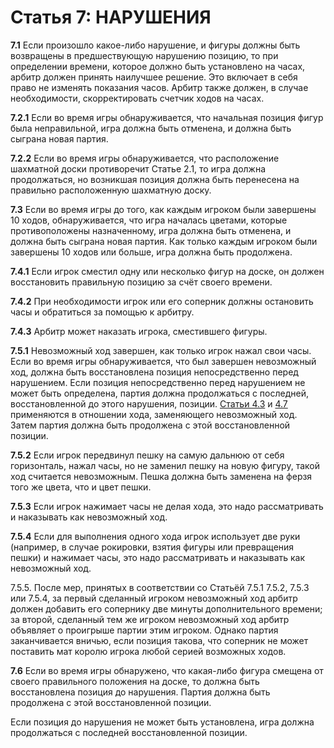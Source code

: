 Статья 7: НАРУШЕНИЯ
===================

**7.1** Если произошло какое-либо нарушение, и фигуры должны быть возвращены в предшествующую нарушению позицию, то при определении времени, которое должно быть установлено на часах, арбитр должен принять наилучшее решение. Это включает в себя право не изменять показания часов. Арбитр также должен, в случае необходимости, скорректировать счетчик ходов на часах.

**7.2.1** Если во время игры обнаруживается, что начальная позиция фигур была неправильной, игра должна быть отменена, и должна быть сыграна новая партия.

**7.2.2** Если во время игры обнаруживается, что расположение шахматной доски противоречит Статье 2.1, то игра должна продолжаться, но возникшая позиция должна быть перенесена на правильно расположенную шахматную доску.

**7.3** Если во время игры до того, как каждым игроком были завершены 10 ходов, обнаруживается, что игра началась цветами, которые противоположены назначенному, игра должна быть отменена, и должна быть сыграна новая партия. Как только каждым игроком были завершены 10 ходов или больше, игра должна быть продолжена.

**7.4.1** Если игрок сместил одну или несколько фигур на доске, он должен восстановить правильную позицию за счёт своего времени.

**7.4.2** При необходимости игрок или его соперник должны остановить часы и обратиться за помощью к арбитру.

**7.4.3** Арбитр может наказать игрока, сместившего фигуры.

**7.5.1** Невозможный ход завершен, как только игрок нажал свои часы. Если во время игры обнаруживается, что был завершен невозможный ход, должна быть восстановлена позиция непосредственно перед нарушением. Если позиция непосредственно перед нарушением не может быть определена, партия должна продолжаться с последней, восстановленной до этого нарушения, позиции. [Статьи 4.3](./article4#4.3) и [4.7](./article4#4.7) применяются в отношении хода, заменяющего невозможный ход. Затем партия должна быть продолжена с этой восстановленной позиции.

**7.5.2** Если игрок передвинул пешку на самую дальнюю от себя горизонталь, нажал часы, но не заменил пешку на новую фигуру, такой ход считается невозможным. Пешка должна быть заменена на ферзя того же цвета, что и цвет пешки.

**7.5.3** Если игрок нажимает часы не делая хода, это надо рассматривать и наказывать как невозможный ход.

**7.5.4** Если для выполнения одного хода игрок использует две руки (например, в случае рокировки, взятия фигуры или превращения пешки) и нажимает часы, это надо рассматривать и наказывать как невозможный ход.

7.5.5. После мер, принятых в соответствии со Статьёй 7.5.1 7.5.2, 7.5.3 или 7.5.4, за первый сделанный игроком невозможный ход арбитр должен добавить его сопернику две минуты дополнительного времени; за второй, сделанный тем же игроком невозможный ход арбитр объявляет о проигрыше партии этим игроком. Однако партия заканчивается вничью, если позиция такова, что соперник не может поставить мат королю игрока любой серией возможных ходов.

**7.6** Если во время игры обнаружено, что какая-либо фигура смещена от своего правильного положения на доске, то должна быть восстановлена позиция до нарушения. Партия должна быть продолжена с этой восстановленной позиции.

Если позиция до нарушения не может быть установлена, игра должна продолжаться с последней восстановленной позиции.